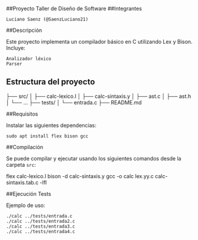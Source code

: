 ##Proyecto Taller de Diseño de Software
##Integrantes

    Luciano Saenz (@SaenzLuciano21)

##Descripción

Este proyecto implementa un compilador básico en C utilizando Lex y Bison.
Incluye:

    Analizador léxico
    Parser

## Estructura del proyecto

├── src/
│ ├── calc-lexico.l
│ ├── calc-sintaxis.y
│ ├── ast.c
│ ├── ast.h
│ └── ...
├── tests/
│ └── entrada.c
├── README.md

##Requisitos

Instalar las siguientes dependencias:

    sudo apt install flex bison gcc

##Compilación

Se puede compilar y ejecutar usando los siguientes comandos desde la carpeta `src`:

flex calc-lexico.l
bison -d calc-sintaxis.y
gcc -o calc lex.yy.c calc-sintaxis.tab.c -lfl

##Ejecución Tests

Ejemplo de uso:

    ./calc ../tests/entrada.c
    ./calc ../tests/entrada2.c
    ./calc ../tests/entrada3.c
    ./calc ../tests/entrada4.c

